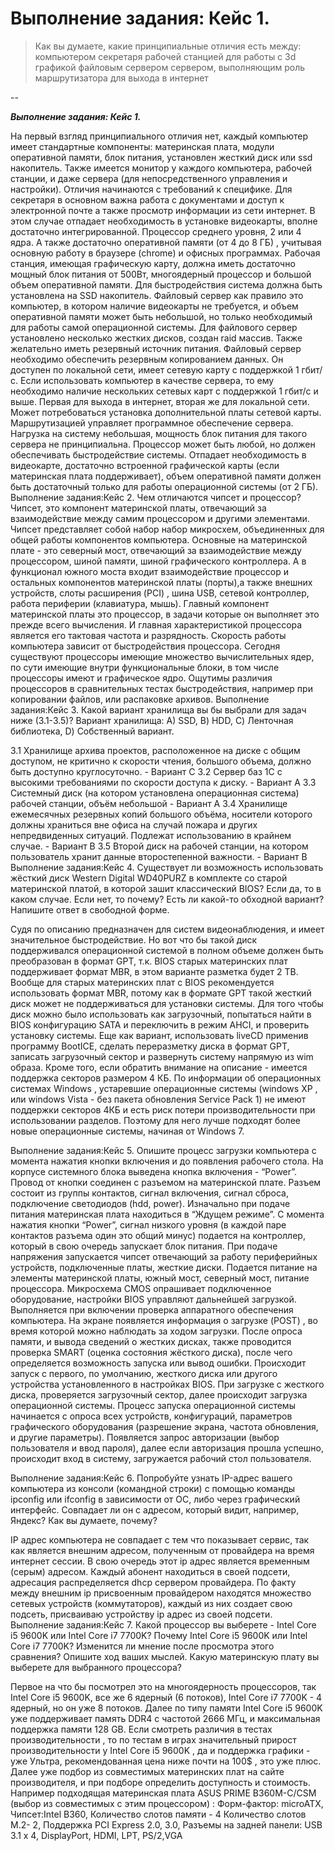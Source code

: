# Выполнение задания: Кейс 1.

> Как вы думаете, какие принципиальные отличия есть между:
> компьютером секретаря
> рабочей станцией для работы с 3d графикой
> файловым сервером
> сервером, выполняющим роль маршрутизатора для выхода в интернет

--

***Выполнение задания: Кейс 1.***

На первый взгляд принципиального отличия нет, каждый компьютер имеет стандартные компоненты: материнская плата, модули оперативной памяти, блок питания, установлен жесткий диск или ssd накопитель. Также  имеется монитор у каждого компьютера, рабочей станции, и даже сервера (для непосредственного управления и настройки).
 Отличия начинаются с требований к специфике. Для секретаря в основном важна работа с документами и доступ к электронной почте а также просмотр информации из сети интернет. В этом случае отпадает необходимость в  установке видеокарты, вполне достаточно интегрированной. Процессор среднего уровня, 2 или 4 ядра. А также достаточно оперативной памяти (от 4 до 8 ГБ) , учитывая основную работу в браузере (chrome) и офисных программах. 
Рабочая станция, имеющая графическую карту, должна иметь достаточно мощный блок питания от 500Вт, многоядерный процессор и большой объем оперативной памяти. Для  быстродействия система должна быть установлена на SSD накопитель.
Файловый сервер как правило это компьютер, в котором наличие видеокарты не требуется, и объем оперативной памяти может быть небольшой, но только необходимый для работы самой операционной системы. Для файлового сервер установлено несколько жестких дисков, создан raid массив. Также желательно иметь резервный источник питания. Файловый сервер необходимо обеспечить резервным копированием данных. Он доступен по локальной сети, имеет сетевую карту с поддержкой 1 гбит/с. 
Если  использовать компьютер в качестве сервера, то ему необходимо наличие нескольких сетевых карт с поддержкой 1 гбит/с и выше. Первая для выхода в интернет, вторая же для локальной сети. Может потребоваться установка дополнительной платы сетевой карты. Маршрутизацией управляет программное обеспечение сервера. Нагрузка на систему небольшая, мощность блок питания для такого сервера не принципиальна. Процессор может быть любой, но должен обеспечивать быстродействие системы. Отпадает необходимость в видеокарте, достаточно встроенной графической карты (если материнская плата поддерживает), объем оперативной памяти должен быть достаточный только для работы операционной системы (от 2 ГБ). 
Выполнение задания:Кейс 2.
Чем отличаются чипсет и процессор? 
Чипсет, это компонент материнской платы, отвечающий за взаимодействие между самим процессором и другими элементами. Чипсет представляет собой набор набор микросхем, объединенных для общей работы компонентов компьютера. Основные на материнской плате  - это северный мост, отвечающий за взаимодействие между процессором, шиной памяти, шиной графического контроллера. А в функционал  южного моста входит взаимодействие процессор и остальных компонентов материнской платы (порты),а также внешних устройств,  слоты расширения (PCI) , шина USB, сетевой контроллер, работа периферии (клавиатура, мышь). 
Главный компонент материнской платы это процессор, в задачи которые он выполняет это прежде всего вычисления. И  главная характеристикой процессора является его тактовая частота и разрядность.   Скорость работы компьютера  зависит от быстродействия процессора. Сегодня существуют процессоры имеющие множество вычислительных ядер, по сути имеющие внутри функциональные блоки, в том числе  процессоры  имеют и графическое ядро. Ощутимы различия процессоров в сравнительных тестах быстродействия, например при копировании файлов, или распаковке архивов.
Выполнение задания:Кейс 3.
Какой вариант хранилища вы бы выбрали для задач ниже (3.1-3.5)?
Вариант хранилища: 
А) SSD, B) HDD, C) Ленточная библиотека, D) Собственный вариант.


3.1 Хранилище архива проектов, расположенное на диске с общим доступом, не критично к скорости чтения, большого объема, должно быть доступно круглосуточно. - Вариант  C
3.2 Сервер баз 1С с высокими требованиями по скорости доступа к диску. - Вариант  A
3.3 Системный диск (на котором установлена операционная система) рабочей станции, объём небольшой - Вариант  A
3.4 Хранилище ежемесячных резервных копий большого объёма, носители которого должны храниться вне офиса на случай пожара и других непредвиденных ситуаций. Подлежат использованию в крайнем случае. - Вариант  B
3.5 Второй диск на рабочей станции, на котором пользователь хранит данные второстепенной важности.  - Вариант  B
Выполнение задания:Кейс 4.
Существует ли возможность использовать жёсткий диск Western Digital WD40PURZ в комплекте со старой материнской платой, в которой зашит классический BIOS? Если да, то в каком случае. Если нет, то почему? Есть ли какой-то обходной вариант? Напишите ответ в свободной форме.


Судя по описанию предназначен для систем видеонаблюдения, и имеет значительное быстродействие.  Но вот что бы такой диск поддерживался операционной системой  в полном объеме должен быть преобразован в формат GPT, т.к. BIOS старых материнских плат поддерживает формат MBR, в этом варианте разметка будет 2 TB. Вообще для старых материнских плат с BIOS рекомендуется использовать формат MBR, потому как в формате GPT такой жесткий диск может не поддерживаться для установки системы. 
Для того чтобы диск можно было использовать как загрузочный,  попытаться найти в BIOS конфигурацию SATA и переключить в режим AHCI, и проверить установку системы. Еще как вариант, использовать liveCD применив программу BootICE, сделать переразметку диска в формат GPT, записать загрузочный сектор и развернуть систему напрямую из wim образа.
Кроме того, если обратить  внимание на описание -  имеется поддержка секторов размером 4 КБ. По информации  об операционных системах Windows , устаревшие операционные системы (windows XP , или windows Vista - без пакета обновления Service Pack 1) не имеют  поддержки секторов 4КБ и  есть риск потери производительности при использовании разделов. Поэтому для него лучше подходят более новые операционные системы, начиная от Windows 7. 




Выполнение задания:Кейс 5.
Опишите процесс загрузки компьютера с момента нажатия кнопки включения и до появления рабочего стола. 
На корпусе системного блока выведена кнопка включения - “Power”.
Провод от кнопки соединен с разъемом на материнской плате. Разъем состоит из группы контактов, сигнал включения, сигнал сброса, подключение светодиодов (hdd, power). Изначально при подаче питания материнская плата находиться в “Ждущем режиме”. С момента нажатия кнопки “Power”, сигнал низкого уровня (в каждой паре контактов разъема один это общий минус) подается на контроллер, который в свою очередь запускает блок питания. При подаче напряжения запускается чипсет отвечающий за работу периферийных устройств, подключенные платы, жесткие диски. Подается питание на элементы материнской платы, южный мост, северный мост, питание процессора. Микросхема CMOS опрашивает подключенное оборудование, настройки BIOS управляют дальнейшей загрузкой. Выполняется при включении проверка аппаратного обеспечения компьютера. На экране появляется информация о загрузке (POST) , во время которой можно наблюдать за ходом загрузки. После опроса памяти, и вывода сведений о жестких дисках, также проводится проверка SMART (оценка состояния жёсткого диска), после чего определяется возможность запуска или вывод ошибки. Происходит  запуск с первого, по умолчанию, жесткого диска или другого устройства установленного в настройках BIOS. При загрузке с жесткого диска, проверяется загрузочный сектор, далее происходит загрузка операционной системы. Процесс запуска операционной системы начинается с опроса всех устройств, конфигураций, параметров графического оборудования (разрешение экрана, частота обновления, и другие параметры). Появляется запрос авторизации (выбор пользователя и ввод пароля), далее если авторизация прошла успешно, происходит вход в систему, загружается рабочий стол пользователя.




















































Выполнение задания:Кейс 6.
Попробуйте узнать IP-адрес вашего компьютера из консоли (командной строки) с помощью команды ipconfig или ifconfig в зависимости от ОС, либо через графический интерфейс. Совпадает ли он с адресом, который видит, например, Яндекс? Как вы думаете, почему?


IP адрес компьютера не совпадает с тем что показывает сервис, так как является внешним адресом, полученным от провайдера на время интернет сессии. В свою очередь этот ip адрес является временным (серым) адресом. Каждый абонент находиться в своей подсети, адресация распределяется dhcp сервером провайдера. По факту между внешним ip присвоенным провайдером находятся  множество сетевых устройств (коммутаторов), каждый из них создает свою подсеть, присваиваю устройству ip адрес из своей подсети. 
Выполнение задания:Кейс  7.
Какой процессор вы выберете - Intel Core i5 9600K или Intel Core i7 7700K? Почему Intel Core i5 9600K или Intel Core i7 7700K? Изменится ли мнение после просмотра этого сравнения? Опишите ход ваших мыслей. Какую материнскую плату вы выберете для выбранного процессора?




Первое на что бы посмотрел это на многоядерность процессоров, так Intel Core i5 9600K,  все же 6 ядерный (6 потоков),  Intel Core i7 7700K - 4 ядерный, но он уже 8 потоков.  Далее по типу памяти Intel Core i5 9600K  уже поддерживает память  DDR4  с частотой 2666 МГц, и максимальная поддержка памяти 128 GB. 
Если смотреть различия в тестах производительности , то по тестам в играх значительный прирост производительности у Intel Core i5 9600K , да и поддержка графики  - уже Ультра, рекомендованная цена ниже почти на 100$ , это уже плюс. 
Далее уже подбор из совместимых материнских плат на сайте производителя,  и при подборе определить доступность  и стоимость. 
Например подходящая материнская плата ASUS PRIME B360M-C/CSM (выбор из совместимых с этим процессором) : Форм-фактор: microATX, Чипсет:Intel B360, Количество слотов памяти - 4 Количество слотов M.2- 2,
Поддержка PCI Express 2.0, 3.0, Разъемы на задней панели: USB 3.1 x 4, DisplayPort, HDMI, LPT, PS/2,VGA







